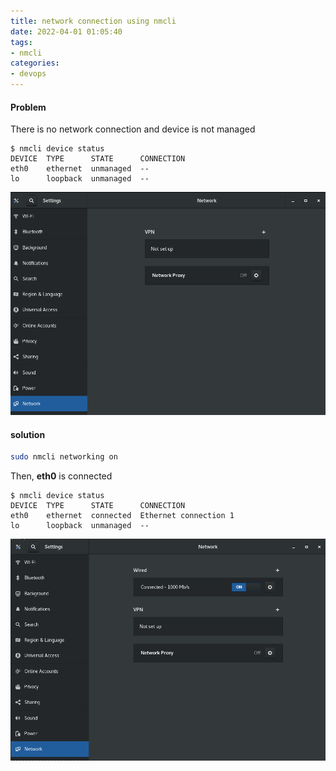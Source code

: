 ```yaml
---
title: network connection using nmcli
date: 2022-04-01 01:05:40
tags:
- nmcli
categories:
- devops
---
```


#### Problem

There is no network connection and device is not managed


```
$ nmcli device status 
DEVICE  TYPE      STATE      CONNECTION            
eth0    ethernet  unmanaged  --  
lo      loopback  unmanaged  --  
```

![image-20220401011509900](rocky-nmcli-network/image-20220401011509900.png)

#### solution

```bash
sudo nmcli networking on
```

Then, **eth0** is connected

```
$ nmcli device status 
DEVICE  TYPE      STATE      CONNECTION            
eth0    ethernet  connected  Ethernet connection 1 
lo      loopback  unmanaged  --  
```

![image-20220401011543866](rocky-nmcli-network/image-20220401011543866.png)



